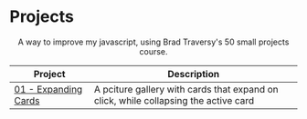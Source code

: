# Projects

<p align="center"> 
A way to improve my javascript, using Brad Traversy's 50 small projects course.
</p>



| Project | Description |
| --- | --- |
|[01 - Expanding Cards](https://charliewhu.github.io/50_Web_Projects/01_Expanding_Cards/index.html)|A pciture gallery with cards that expand on click, while collapsing the active card|
